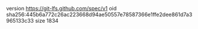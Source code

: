 version https://git-lfs.github.com/spec/v1
oid sha256:445b6a772c26ac223668d94ae50557e78587366e1ffe2dee861d7a3965133c33
size 1834
